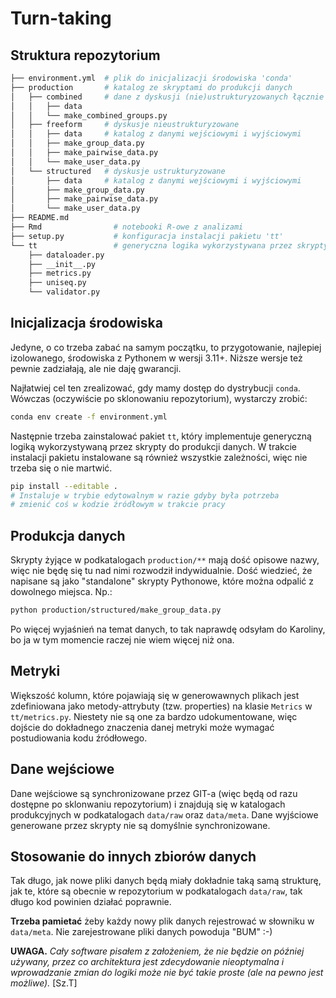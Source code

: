 # Turn-taking

## Struktura repozytorium

```bash
├── environment.yml  # plik do inicjalizacji środowiska 'conda'
├── production       # katalog ze skryptami do produkcji danych
│   ├── combined     # dane z dyskusji (nie)ustrukturyzowanych łącznie
│   │   ├── data
│   │   └── make_combined_groups.py
│   ├── freeform     # dyskusje nieustrukturyzowane
│   │   ├── data     # katalog z danymi wejściowymi i wyjściowymi
│   │   ├── make_group_data.py
│   │   ├── make_pairwise_data.py
│   │   └── make_user_data.py
│   └── structured   # dyskusje ustrukturyzowane
│       ├── data     # katalog z danymi wejściowymi i wyjściowymi
│       ├── make_group_data.py
│       ├── make_pairwise_data.py
│       └── make_user_data.py
├── README.md
├── Rmd                # notebooki R-owe z analizami
├── setup.py           # konfiguracja instalacji pakietu 'tt'
└── tt                 # generyczna logika wykorzystywana przez skrypty
    ├── dataloader.py
    ├── __init__.py
    ├── metrics.py
    ├── uniseq.py
    └── validator.py
```

## Inicjalizacja środowiska

Jedyne, o co trzeba zabać na samym początku, to przygotowanie, najlepiej
izolowanego, środowiska z Pythonem w wersji 3.11+. Niższe wersje też pewnie
zadziałają, ale nie daję gwarancji.

Najłatwiej cel ten zrealizować, gdy mamy dostęp do dystrybucji `conda`.
Wówczas (oczywiście po sklonowaniu repozytorium), wystarczy zrobić:

```bash
conda env create -f environment.yml
```

Następnie trzeba zainstalować pakiet `tt`, który implementuje generyczną
logiką wykorzystywaną przez skrypty do produkcji danych. W trakcie
instalacji pakietu instalowane są również wszystkie zależności, więc nie
trzeba się o nie martwić.

```bash
pip install --editable .
# Instaluje w trybie edytowalnym w razie gdyby była potrzeba
# zmienić coś w kodzie źródłowym w trakcie pracy
```

## Produkcja danych

Skrypty żyjące w podkatalogach `production/**` mają dość opisowe nazwy,
więc nie będę się tu nad nimi rozwodził indywidualnie. Dość wiedzieć,
że napisane są jako "standalone" skrypty Pythonowe, które można odpalić
z dowolnego miejsca. Np.:

```bash
python production/structured/make_group_data.py
```

Po więcej wyjaśnień na temat danych, to tak naprawdę odsyłam do Karoliny,
bo ja w tym momencie raczej nie wiem więcej niż ona.

## Metryki

Większość kolumn, które pojawiają się w generowawnych plikach jest
zdefiniowana jako metody-attrybuty (tzw. properties) na klasie `Metrics`
w `tt/metrics.py`. Niestety nie są one za bardzo udokumentowane,
więc dojście do dokładnego znaczenia danej metryki może wymagać
postudiowania kodu źródłowego.

## Dane wejściowe

Dane wejściowe są synchronizowane przez GIT-a
(więc będą od razu dostępne po sklonwaniu repozytorium)
i znajdują się w katalogach produkcyjnych w podkatalogach `data/raw`
oraz `data/meta`. Dane wyjściowe generowane przez skrypty nie są domyślnie
synchronizowane.

## Stosowanie do innych zbiorów danych

Tak długo, jak nowe pliki danych będą miały dokładnie taką samą strukturę,
jak te, które są obecnie w repozytorium w podkatalogach `data/raw`,
tak długo kod powinien działać poprawnie.

**Trzeba pamietać** żeby każdy nowy plik danych rejestrować w słowniku w
`data/meta`. Nie zarejestrowane pliki danych powoduja "BUM" :-)

**UWAGA.** _Cały software pisałem z założeniem, że nie będzie on później
używany, przez co architektura jest zdecydowanie nieoptymalna i
wprowadzanie zmian do logiki może nie być takie proste
(ale na pewno jest możliwe)._
[Sz.T]
